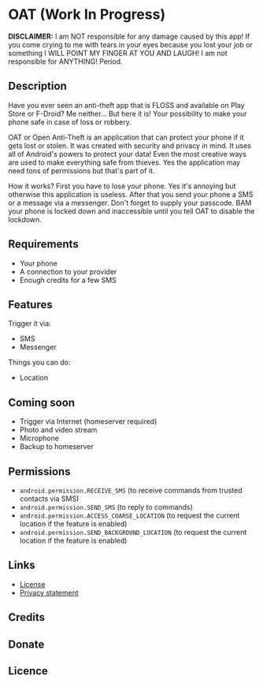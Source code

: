 # OAT (Work In Progress)
**DISCLAIMER:** I am NOT responsible for any damage caused by this app! If you come crying to me with tears in your eyes because you lost your job or something I WILL POINT MY FINGER AT YOU AND LAUGH! I am not responsible for ANYTHING! Period.

## Description
Have you ever seen an anti-theft app that is FLOSS and available on Play Store or F-Droid? Me neither... But here it is! Your possibility to make your phone safe in case of loss or robbery.

OAT or Open Anti-Theft is an application that can protect your phone if it gets lost or stolen. It was created with security and privacy in mind. It uses all of Android's powers to protect your data! Even the most creative ways are used to make everything safe from thieves. Yes the application may need tons of permissions but that's part of it. 

How it works? First you have to lose your phone. Yes it's annoying but otherwise this application is useless. After that you send your phone a SMS or a message via a messenger. Don't forget to supply your passcode. BAM your phone is locked down and inaccessible until you tell OAT to disable the lockdown.

## Requirements
- Your phone
- A connection to your provider
- Enough credits for a few SMS

## Features
Trigger it via:
 - SMS
 - Messenger
 
Things you can do:
 - Location

## Coming soon
 - Trigger via Internet (homeserver required)
 - Photo and video stream
 - Microphone
 - Backup to homeserver

## Permissions
- ```android.permission.RECEIVE_SMS``` (to receive commands from trusted contacts via SMS)
- ```android.permission.SEND_SMS``` (to reply to commands)
- ```android.permission.ACCESS_COARSE_LOCATION``` (to request the current location if the feature is enabled)
- ```android.permission.SEND_BACKGROUND_LOCATION``` (to request the current location if the feature is enabled)

## Links
 - [License](LICENSE)
 - [Privacy statement](Privacy.md)

## Credits

## Donate

## Licence
<!--stackedit_data:
eyJoaXN0b3J5IjpbNDE1MDA3OTQzLC0xODc2NzEwODMyLDEwOT
kzMDg1MDAsMTE1MDQ3NDI1OCwzODI2NjkwNV19
-->
